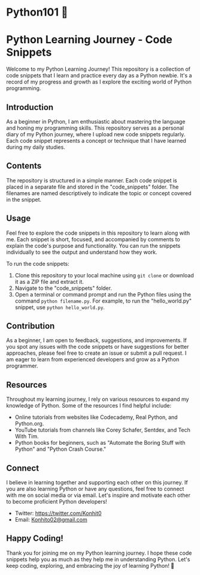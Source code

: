 # Python101 🐍
# Python Learning Journey - Code Snippets



Welcome to my Python Learning Journey! This repository is a collection of code snippets that I learn and practice every day as a Python newbie. It's a record of my progress and growth as I explore the exciting world of Python programming.

## Introduction

As a beginner in Python, I am enthusiastic about mastering the language and honing my programming skills. This repository serves as a personal diary of my Python journey, where I upload new code snippets regularly. Each code snippet represents a concept or technique that I have learned during my daily studies.

## Contents

The repository is structured in a simple manner. Each code snippet is placed in a separate file and stored in the "code_snippets" folder. The filenames are named descriptively to indicate the topic or concept covered in the snippet.


## Usage

Feel free to explore the code snippets in this repository to learn along with me. Each snippet is short, focused, and accompanied by comments to explain the code's purpose and functionality. You can run the snippets individually to see the output and understand how they work.

To run the code snippets:

1. Clone this repository to your local machine using `git clone` or download it as a ZIP file and extract it.
2. Navigate to the "code_snippets" folder.
3. Open a terminal or command prompt and run the Python files using the command `python filename.py`. For example, to run the "hello_world.py" snippet, use `python hello_world.py`.

## Contribution

As a beginner, I am open to feedback, suggestions, and improvements. If you spot any issues with the code snippets or have suggestions for better approaches, please feel free to create an issue or submit a pull request. I am eager to learn from experienced developers and grow as a Python programmer.

## Resources

Throughout my learning journey, I rely on various resources to expand my knowledge of Python. Some of the resources I find helpful include:

- Online tutorials from websites like Codecademy, Real Python, and Python.org.
- YouTube tutorials from channels like Corey Schafer, Sentdex, and Tech With Tim.
- Python books for beginners, such as "Automate the Boring Stuff with Python" and "Python Crash Course."

## Connect

I believe in learning together and supporting each other on this journey. If you are also learning Python or have any questions, feel free to connect with me on social media or via email. Let's inspire and motivate each other to become proficient Python developers!

- Twitter: https://twitter.com/Konhit0
- Email: Konhito02@gmail.com

## Happy Coding!

Thank you for joining me on my Python learning journey. I hope these code snippets help you as much as they help me in understanding Python. Let's keep coding, exploring, and embracing the joy of learning Python! 🐍
